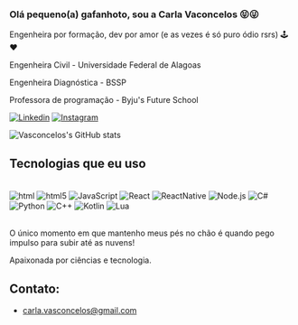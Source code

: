 ### Olá pequeno(a) gafanhoto, sou a Carla Vaconcelos 😝😜
Engenheira por formação, dev por amor (e as vezes é só puro ódio rsrs) 🕹️❤️

Engenheira Civil - Universidade Federal de Alagoas

Engenheira Diagnóstica - BSSP

Professora de programação - Byju's Future School

[![Linkedin](https://img.shields.io/badge/LinkedIn-0077B5?style=for-the-badge&logo=linkedin&logoColor=white)](https://www.linkedin.com/in/carla-vasconcelos-9192b221/)
[![Instagram](https://img.shields.io/badge/Instagram-E4405F?style=for-the-badge&logo=instagram&logoColor=white)](https://www.instagram.com/carla.vasconcelos2/)


![Vasconcelos's GitHub stats](https://github-readme-stats.vercel.app/api?username=vasconcelosCarla&show_icons=true&theme=radical)

## Tecnologias que eu uso

 <div style = "display: inline_block"><br/>
    <img align="center" alt="html" src ="https://img.shields.io/badge/HTML-239120?style=for-the-badge&logo=html5&logoColor=white"/>
    <img align="center" alt="html5" src ="https://img.shields.io/badge/HTML5-E34F26?style=for-the-badge&logo=html5&logoColor=white"/>
    <img align="center" alt="JavaScript" src ="https://img.shields.io/badge/JavaScript-F7DF1E?style=for-the-badge&logo=javascript&logoColor=black"/>
    <img align="center" alt="React" src ="https://img.shields.io/badge/React-20232A?style=for-the-badge&logo=react&logoColor=61DAFB"/>
    <img align="center" alt="ReactNative" src ="https://img.shields.io/badge/React_Native-20232A?style=for-the-badge&logo=react&logoColor=61DAFB"/>
    <img align="center" alt="Node.js" src ="https://img.shields.io/badge/Node.js-43853D?style=for-the-badge&logo=node.js&logoColor=white"/>
    <img align="center" alt="C#" src ="https://img.shields.io/badge/C%23-239120?style=for-the-badge&logo=c-sharp&logoColor=white"/>
    <img align="center" alt="Python" src ="https://img.shields.io/badge/Python-3776AB?style=for-the-badge&logo=python&logoColor=white"/>
    <img align="center" alt="C++" src ="https://img.shields.io/badge/C%2B%2B-00599C?style=for-the-badge&logo=c%2B%2B&logoColor=white"/>
    <img align="center" alt="Kotlin" src ="https://img.shields.io/badge/Kotlin-0095D5?&style=for-the-badge&logo=kotlin&logoColor=white"/>
    <img align="center" alt="Lua" src ="https://img.shields.io/badge/Lua-2C2D72?style=for-the-badge&logo=lua&logoColor=white"/>
    
</div><br/>

O único momento em que mantenho meus pés no chão é quando pego impulso para subir até as nuvens! 

Apaixonada por ciências e tecnologia.

## Contato:

- carla.vasconcelos@gmail.com
